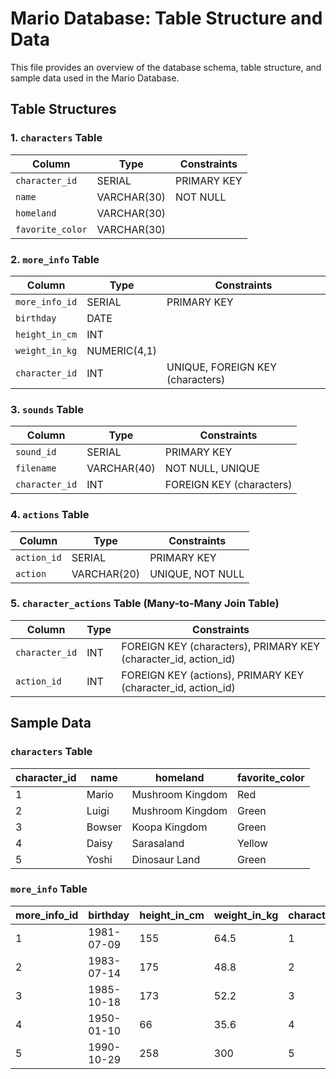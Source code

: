 # Mario Database: Table Structure and Data

This file provides an overview of the database schema, table structure, and sample data used in the Mario Database.

## Table Structures

### 1. `characters` Table
| Column           | Type        | Constraints           |
|------------------|-------------|-----------------------|
| `character_id`   | SERIAL      | PRIMARY KEY           |
| `name`           | VARCHAR(30) | NOT NULL              |
| `homeland`       | VARCHAR(30) |                       |
| `favorite_color` | VARCHAR(30) |                       |

### 2. `more_info` Table
| Column         | Type        | Constraints                       |
|----------------|-------------|-----------------------------------|
| `more_info_id` | SERIAL      | PRIMARY KEY                       |
| `birthday`     | DATE        |                                   |
| `height_in_cm` | INT         |                                   |
| `weight_in_kg` | NUMERIC(4,1)|                                   |
| `character_id` | INT         | UNIQUE, FOREIGN KEY (characters)  |

### 3. `sounds` Table
| Column         | Type        | Constraints                       |
|----------------|-------------|-----------------------------------|
| `sound_id`     | SERIAL      | PRIMARY KEY                       |
| `filename`     | VARCHAR(40) | NOT NULL, UNIQUE                  |
| `character_id` | INT         | FOREIGN KEY (characters)          |

### 4. `actions` Table
| Column         | Type        | Constraints                       |
|----------------|-------------|-----------------------------------|
| `action_id`    | SERIAL      | PRIMARY KEY                       |
| `action`       | VARCHAR(20) | UNIQUE, NOT NULL                  |

### 5. `character_actions` Table (Many-to-Many Join Table)
| Column         | Type        | Constraints                                                     |
|----------------|-------------|-----------------------------------------------------------------|
| `character_id` | INT         | FOREIGN KEY (characters), PRIMARY KEY (character_id, action_id) |
| `action_id`    | INT         | FOREIGN KEY (actions), PRIMARY KEY (character_id, action_id)    |

## Sample Data

### `characters` Table
| character_id | name   | homeland          | favorite_color |
|--------------|--------|-------------------|----------------|
| 1            | Mario  | Mushroom Kingdom  | Red            |
| 2            | Luigi  | Mushroom Kingdom  | Green          |
| 3            | Bowser | Koopa Kingdom     | Green          |
| 4            | Daisy  | Sarasaland        | Yellow         |
| 5            | Yoshi  | Dinosaur Land     | Green          |

### `more_info` Table
| more_info_id | birthday   | height_in_cm | weight_in_kg | character_id |
|--------------|------------|--------------|--------------|--------------|
| 1            | 1981-07-09 | 155          | 64.5         | 1            |
| 2            | 1983-07-14 | 175          | 48.8         | 2            |
| 3            | 1985-10-18 | 173          | 52.2         | 3            |
| 4            | 1950-01-10 | 66           | 35.6         | 4            |
| 5            | 1990-10-29 | 258          | 300          | 5            |

